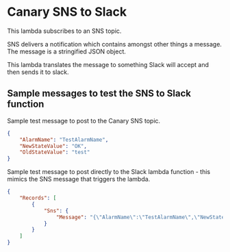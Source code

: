 # Canary SNS to Slack

This lambda subscribes to an SNS topic.

SNS delivers a notification which contains amongst other things a message. The message is a stringified JSON object.

This lambda translates the message to something Slack will accept and then sends it to slack.

## Sample messages to test the SNS to Slack function

Sample test message to post to the Canary SNS topic.

```json
{
    "AlarmName": "TestAlarmName",
    "NewStateValue": "OK",
    "OldStateValue": "test"
}
```

Sample test message to post directly to the Slack lambda function - this mimics the SNS message that triggers the lambda.

```json
{
    "Records": [
        {
            "Sns": {
                "Message": "{\"AlarmName\":\"TestAlarmName\",\"NewStateValue\":\"OK\",\"OldStateValue\":\"test\"}"
            }
        }
    ]
}
```
